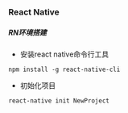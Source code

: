 ### React Native
##### RN环境搭建
- 安装react native命令行工具
```
npm install -g react-native-cli 
```
- 初始化项目
```
react-native init NewProject
```